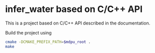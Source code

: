 # infer_water based on C/C++ API

This is a project based on C/C++ API described in the documentation.

Build the project using

```sh
cmake -DCMAKE_PREFIX_PATH=$mdpu_root .
make
```
